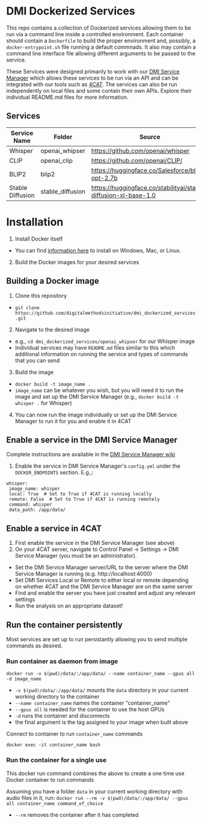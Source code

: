 # DMI Dockerized Services
This repo contains a collection of Dockerized services allowing them to be run via a command line inside a controlled environment. 
Each container should contain a `Dockerfile` to build the proper environment and, possibly, a `docker-entrypoint.sh` file running a 
default commnads. It also may contain a command line interface file allowing different arguments to be passed to the service.

These Services were designed primarily to work with our [DMI Service Manager](https://github.com/digitalmethodsinitiative/dmi_service_manager/blob/main/readme.md) 
which allows these services to be run via an API and can be integrated with our tools such as [4CAT](https://4cat.nl). The 
services can also be run independently on local files and some contain their own APIs. Explore their individual README.md files
for more information.

## Services

| Service Name | Folder | Source                            | Notes |
|--------------|---------|-----------------------------------|-------|
| Whisper | openai_whipser | https://github.com/openai/whisper ||
| CLIP | openai_clip | https://github.com/openai/CLIP/ ||
| BLIP2 | blip2 | https://huggingface.co/Salesforce/blip2-opt-2.7b ||
| Stable Diffusion | stable_diffusion | https://huggingface.co/stabilityai/stable-diffusion-xl-base-1.0 ||

# Installation
1. Install Docker itself
  -  You can find [information here](https://docs.docker.com/engine/install/) to install on Windows, Mac, or Linux.
2. Build the Docker images for your desired services

## Building a Docker image
1. Clone this repository
  - `git clone https://github.com/digitalmethodsinitiative/dmi_dockerized_services.git`
2. Navigate to the desired image
  - e.g., `cd dmi_dockerized_services/openai_whipser` for our Whisper image
  - Individual services may have `README.md` files similar to this which additional information on running the service and types of commands that you can send
3. Build the image
  - `docker build -t image_name .`
  - `image_name` can be whatever you wish, but you will need it to run the image and set up the DMI Service Manager (e.g., `docker build -t whisper .` for Whisper)
4. You can now run the image individually or set up the DMI Service Manager to run it for you and enable it in 4CAT

## Enable a service in the DMI Service Manager
Complete instructions are available in the [DMI Service Manager wiki](https://github.com/digitalmethodsinitiative/dmi_service_manager?tab=readme-ov-file#docker-images-setup)
1. Enable the service in DMI Service Manager's `config.yml` under the `DOCKER_ENDPOINTS` section. E.g.,:
```
whisper: 
 image_name: whisper
 local: True  # Set to True if 4CAT is running locally
 remote: False  # Set to True if 4CAT is running remotely
 command: whisper
 data_path: /app/data/
```

## Enable a service in 4CAT
1. First enable the service in the DMI Service Manager (see above)
2. On your 4CAT server, navigate to Control Panel -> Settings -> DMI Service Manager (you must be an administrator).
  - Set the DMI Service Manager server/URL to the server where the DMI Service Manager is running (e.g. http://localhost:4000) 
  - Set DMI Services Local or Remote to either local or remote depending on whether 4CAT and the DMI Service Manager are on the same server
  - Find and enable the server you have just created and adjust any relevant settings
  - Run the analysis on an appropriate dataset!

## Run the container persistently 
Most services are set up to run persistantly allowing you to send multiple commands as desired.

### Run container as daemon from image
`docker run -v $(pwd)/data/:/app/data/ --name container_name --gpus all -d image_name`
-  `-v $(pwd)/data/:/app/data/` mounts the `data` directory in your current working directory to the container
- `--name container_name` names the container "container_name"
- `--gpus all` is needed for the container to use the host GPUs
- `-d` runs the container and disconnects
- the final argument is the tag assigned to your image when built above

Connect to container to run `container_name` commands

`docker exec -it container_name bash`

### Run the container for a single use
This docker run command combines the above to create a one time use Docker container to run commands

Assuming you have a folder `data` in your current working directory with audio files in it, run:
`docker run --rm -v $(pwd)/data/:/app/data/ --gpus all container_name command_of_choice`
- `--rm` removes the container after it has completed

